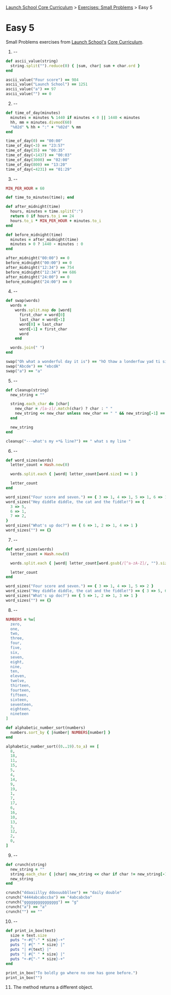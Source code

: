 [Launch School Core Curriculum][readme] >
[Exercises: Small Problems][small-problems] >
Easy 5

# Easy 5

Small Problems exercises from [Launch School's](https://launchschool.com) [Core Curriculum](https://launchschool.com/courses).

1. --

```ruby
def ascii_value(string)
  string.split("").reduce(0) { |sum, char| sum + char.ord }
end

ascii_value("Four score") == 984
ascii_value("Launch School") == 1251
ascii_value("a") == 97
ascii_value("") == 0
```

2. --

```ruby
def time_of_day(minutes)
  minutes = minutes % 1440 if minutes < 0 || 1440 < minutes
  hh, mm = minutes.divmod(60)
  "%02d" % hh + ":" + "%02d" % mm
end

time_of_day(0) == "00:00"
time_of_day(-3) == "23:57"
time_of_day(35) == "00:35"
time_of_day(-1437) == "00:03"
time_of_day(3000) == "02:00"
time_of_day(800) == "13:20"
time_of_day(-4231) == "01:29"
```

3. --

```ruby
MIN_PER_HOUR = 60

def time_to_minutes(time); end

def after_midnight(time)
  hours, minutes = time.split(":")
  return 0 if hours.to_i == 24
  hours.to_i * MIN_PER_HOUR + minutes.to_i
end

def before_midnight(time)
  minutes = after_midnight(time)
  minutes > 0 ? 1440 - minutes : 0
end

after_midnight("00:00") == 0
before_midnight("00:00") == 0
after_midnight("12:34") == 754
before_midnight("12:34") == 686
after_midnight("24:00") == 0
before_midnight("24:00") == 0
```

4. --

```ruby
def swap(words)
  words =
    words.split.map do |word|
      first_char = word[0]
      last_char = word[-1]
      word[0] = last_char
      word[-1] = first_char
      word
    end

  words.join(" ")
end

swap("Oh what a wonderful day it is") == "hO thaw a londerfuw yad ti si"
swap("Abcde") == "ebcdA"
swap("a") == "a"
```

5. --

```ruby
def cleanup(string)
  new_string = ""

  string.each_char do |char|
    new_char = /[a-z]/.match(char) ? char : " "
    new_string << new_char unless new_char == " " && new_string[-1] == " "
  end

  new_string
end

cleanup("---what's my +*& line?") == " what s my line "
```

6. --

```ruby
def word_sizes(words)
  letter_count = Hash.new(0)

  words.split.each { |word| letter_count[word.size] += 1 }

  letter_count
end

word_sizes("Four score and seven.") == { 3 => 1, 4 => 1, 5 => 1, 6 => 1 }
word_sizes("Hey diddle diddle, the cat and the fiddle!") == {
  3 => 5,
  6 => 1,
  7 => 2,
}
word_sizes("What's up doc?") == { 6 => 1, 2 => 1, 4 => 1 }
word_sizes("") == {}
```

7. --

```ruby
def word_sizes(words)
  letter_count = Hash.new(0)

  words.split.each { |word| letter_count[word.gsub(/[^a-zA-Z]/, "").size] += 1 }

  letter_count
end

word_sizes("Four score and seven.") == { 3 => 1, 4 => 1, 5 => 2 }
word_sizes("Hey diddle diddle, the cat and the fiddle!") == { 3 => 5, 6 => 3 }
word_sizes("What's up doc?") == { 5 => 1, 2 => 1, 3 => 1 }
word_sizes("") == {}
```

8. --

```ruby
NUMBERS = %w[
  zero,
  one,
  two,
  three,
  four,
  five,
  six,
  seven,
  eight,
  nine,
  ten,
  eleven,
  twelve,
  thirteen,
  fourteen,
  fifteen,
  sixteen,
  seventeen,
  eighteen,
  nineteen
]

def alphabetic_number_sort(numbers)
  numbers.sort_by { |number| NUMBERS[number] }
end

alphabetic_number_sort((0..19).to_a) == [
  8,
  18,
  11,
  15,
  5,
  4,
  14,
  9,
  19,
  1,
  7,
  17,
  6,
  16,
  10,
  13,
  3,
  12,
  2,
  0,
]
```

9. --

```ruby
def crunch(string)
  new_string = ""
  string.each_char { |char| new_string << char if char != new_string[-1] }
  new_string
end

crunch("ddaaiillyy ddoouubbllee") == "daily double"
crunch("4444abcabccba") == "4abcabcba"
crunch("ggggggggggggggg") == "g"
crunch("a") == "a"
crunch("") == ""
```

10. --

```ruby
def print_in_box(text)
  size = text.size
  puts "+-#{"-" * size}-+"
  puts "| #{" " * size} |"
  puts "| #{text} |"
  puts "| #{" " * size} |"
  puts "+-#{"-" * size}-+"
end

print_in_box("To boldly go where no one has gone before.")
print_in_box("")
```

11. The method returns a different object.

<!-- internal links -->

[readme]: /README.md
[small-problems]: contents.md

<!-- external links -->

[core-curriculum]: https://launchschool.com/courses
[launch-school]: https://launchschool.com
